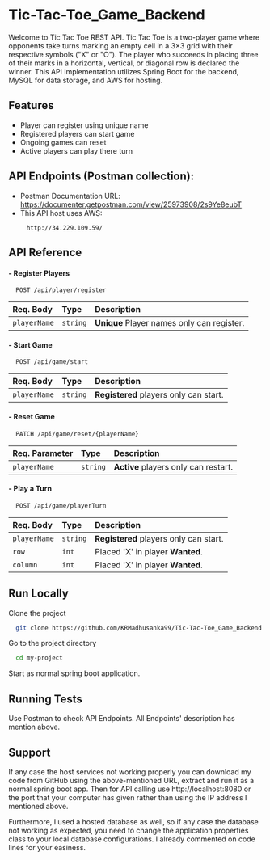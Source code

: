 
# Tic-Tac-Toe_Game_Backend

Welcome to Tic Tac Toe REST API. Tic Tac Toe is a two-player game where opponents take turns marking an empty cell in a 3×3 grid with their respective symbols ("X" or "O"). The player who succeeds in placing three of their marks in a horizontal, vertical, or diagonal row is declared the winner. This API implementation utilizes Spring Boot for the backend, MySQL for data storage, and AWS for hosting.

## Features

- Player can register using unique name
- Registered players can start game
- Ongoing games can reset 
- Active players can play there turn

## API Endpoints (Postman collection):
- Postman Documentation URL: https://documenter.getpostman.com/view/25973908/2s9Ye8eubT
- This API host uses AWS:
```base  
     http://34.229.109.59/
```
## API Reference

#### - Register Players

```http
  POST /api/player/register
```

| Req. Body | Type     | Description                |
| :-------- | :------- | :------------------------- |
| `playerName` | `string` | **Unique** Player names only can register. |

#### - Start Game

```http
  POST /api/game/start
```

| Req. Body | Type     | Description                       |
| :-------- | :------- | :-------------------------------- |
| `playerName`      | `string` | **Registered** players only can start. |

#### - Reset Game

```http
  PATCH /api/game/reset/{playerName}
```

| Req. Parameter | Type     | Description                       |
| :-------- | :------- | :-------------------------------- |
| `playerName`      | `string` | **Active** players only can restart. |
#### - Play a Turn

```http
  POST /api/game/playerTurn
```

| Req. Body | Type     | Description                       |
| :-------- | :------- | :-------------------------------- |
| `playerName`      | `string` | **Registered** players only can start. |
| `row` | `int`|Placed 'X' in player **Wanted**.|
|`column`|`int`|Placed 'X' in player **Wanted**.|

## Run Locally

Clone the project

```bash
  git clone https://github.com/KRMadhusanka99/Tic-Tac-Toe_Game_Backend.git
```

Go to the project directory

```bash
  cd my-project
```

Start as normal spring boot application. 

## Running Tests

Use Postman to check API Endpoints. All Endpoints' description has mention above.
## Support
If any case the host services not working properly you can download my code from GitHub using the above-mentioned URL, extract and run it as a normal spring boot app. Then for API calling use http://localhost:8080 or the port that your computer has given rather than using the IP address I mentioned above.

Furthermore, I used a hosted database as well, so if any case the database not working as expected, you need to change the application.properties class to your local database configurations. I already commented on code lines for your easiness.
